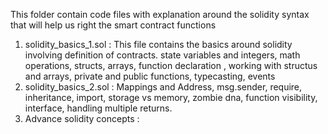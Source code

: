 This folder contain code files with explanation around the solidity syntax that will help us right the smart contract functions 
1. solidity_basics_1.sol : This file contains the basics around solidity involving definition of contracts. state variables and integers, math operations, structs, arrays, function declaration , working with structus and arrays, private and public functions, typecasting, events
2. solidity_basics_2.sol : Mappings and Address, msg.sender, require, inheritance, import, storage vs memory, zombie dna, function visibility, interface, handling multiple returns.
3. Advance solidity concepts : 
